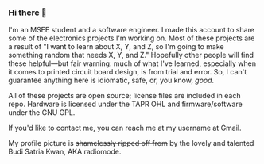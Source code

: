 ### Hi there 👋

I'm an MSEE student and a software engineer. I made this account to share some of the electronics
projects I'm working on. Most of these projects are a result of "I want to learn about X, Y, and
Z, so I'm going to make something random that needs X, Y, and Z." Hopefully other people will find
these helpful&mdash;but fair warning: much of what I've learned, especially when it comes to
printed circuit board design, is from trial and error. So, I can't guarantee anything here is
idiomatic, safe, or, you know, *good*.

All of these projects are open source; license files are included in each repo. Hardware is licensed
under the TAPR OHL and firmware/software under the GNU GPL.

If you'd like to contact me, you can reach me at my username at Gmail.

My profile picture is ~~shamelessly ripped off from~~ by the lovely and talented Budi Satria Kwan, AKA
radiomode.
